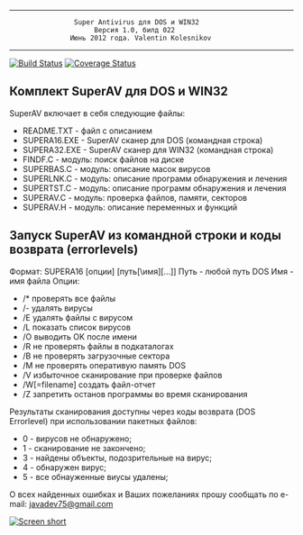 *************************************************************************
                    Super Antivirus для DOS и WIN32
                         Версия 1.0, билд 022
                   Июнь 2012 года. Valentin Kolesnikov
*************************************************************************

[![Build Status](https://secure.travis-ci.org/javadev/superav.png)](https://travis-ci.org/javadev/superav)
[![Coverage Status](https://coveralls.io/repos/javadev/superav/badge.png?branch=master)](https://coveralls.io/r/javadev/superav)

Комплект SuperAV для DOS и WIN32
--------------------------------
SuperAV включает в себя следующие файлы:

 - README.TXT    - файл c описанием
 - SUPERA16.EXE  - SuperAV сканер для DOS (командная строка)
 - SUPERA32.EXE  - SuperAV сканер для WIN32 (командная строка)
 - FINDF.C       - модуль: поиск файлов на диске
 - SUPERBAS.C    - модуль: описание масок вирусов
 - SUPERLNK.C    - модуль: описание программ обнаружения и лечения
 - SUPERTST.C    - модуль: описание программ обнаружения и лечения
 - SUPERAV.C     - модуль: проверка файлов, памяти, секторов
 - SUPERAV.H     - модуль: описание переменных и функций

Запуск SuperAV из командной строки и коды возврата (errorlevels)
----------------------------------------------------------------

Формат:  SUPERA16 [опции] [путь[\имя][...]]
     Путь - любой путь DOS
     Имя - имя файла 
Опции:

 - /*  проверять все файлы
 - /-  удалять вирусы
 - /E  удалять файлы с вирусом
 - /L  показать список вирусов
 - /O  выводить OK после имени
 - /R  не проверять файлы в подкаталогах
 - /B  не проверять загрузочные сектора
 - /M  не проверять оперативую память DOS
 - /V  избыточное сканирование при проверке файлов
 - /W[=filename] создать файл-отчет
 - /Z  запретить останов программы во время сканирования

Результаты сканирования доступны через коды возврата (DOS Errorlevel) при
использовании пакетных файлов:

 -  0 - вирусов не обнаружено;
 -  1 - сканирование не закончено;
 -  3 - найдены объекты, подозрительные на вирус;
 -  4 - обнаружен вирус;
 -  5 - все обнауженные виусы удалены;

О всех найденных ошибках и Ваших пожеланиях прошу сообщать по e-mail:
javadev75@gmail.com

[![Screen short](https://raw.github.com/javadev/superav/master/superav.png)](https://github.com/javadev/superav)
